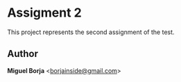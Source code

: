 # Assigment 2

This project represents the second assignment of the test.

## Author
**Miguel Borja** <<borjainside@gmail.com>>
